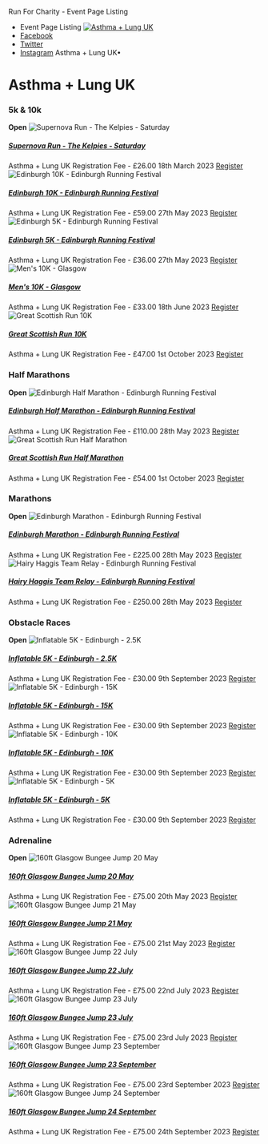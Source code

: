 
Run For Charity - Event Page Listing 
* Event Page Listing
[![Asthma + Lung UK](https://admin.sportforcharity.com//uploads/sMzai2HzGNHKLhvp.jpg)](//runforcharity.com/asthma--lung-uk/scotland-events)
* [Facebook](http://facebook.com/asthmalunguk)
* [Twitter](http://twitter.com/asthmalunguk)
* [Instagram](http://instagram.com/asthmaandlunguk_/)
Asthma + Lung UK•
# Asthma + Lung UK
### 5k & 10k
**Open**
![Supernova Run - The Kelpies - Saturday](https://admin.sportforcharity.com//uploads/3Eew21BZZPsJDNvi.gif)
#####  [Supernova Run - The Kelpies - Saturday](/asthma--lung-uk/supernova-run--the-kelpies--saturday/368196)
 Asthma + Lung UK 
Registration Fee - £26.00
 18th March 2023 
[Register](/asthma--lung-uk/supernova-run--the-kelpies--saturday/368196)
![Edinburgh 10K - Edinburgh Running Festival](https://admin.sportforcharity.com//uploads/zw5w6Vca3lJZL6Za.png)
#####  [Edinburgh 10K - Edinburgh Running Festival](/asthma--lung-uk/edinburgh-10k--edinburgh-running-festival/176161)
 Asthma + Lung UK 
Registration Fee - £59.00
 27th May 2023 
[Register](/asthma--lung-uk/edinburgh-10k--edinburgh-running-festival/176161)
![Edinburgh 5K - Edinburgh Running Festival](https://admin.sportforcharity.com//uploads/1YJGfFiRUZmwUJUg.png)
#####  [Edinburgh 5K - Edinburgh Running Festival](/asthma--lung-uk/edinburgh-5k--edinburgh-running-festival/786057)
 Asthma + Lung UK 
Registration Fee - £36.00
 27th May 2023 
[Register](/asthma--lung-uk/edinburgh-5k--edinburgh-running-festival/786057)
![Men's 10K - Glasgow](https://admin.sportforcharity.com//uploads/cAjdFMz6VMOIfSlR.jpg)
#####  [Men's 10K - Glasgow](/asthma--lung-uk/mens-10k--glasgow/745039)
 Asthma + Lung UK 
Registration Fee - £33.00
 18th June 2023 
[Register](/asthma--lung-uk/mens-10k--glasgow/745039)
![Great Scottish Run 10K](https://admin.sportforcharity.com//uploads/ZPj5IiDmdaq8Fk1y.png)
#####  [Great Scottish Run 10K](/asthma--lung-uk/great-scottish-run-10k/998381)
 Asthma + Lung UK 
Registration Fee - £47.00
 1st October 2023 
[Register](/asthma--lung-uk/great-scottish-run-10k/998381)
### Half Marathons
**Open**
![Edinburgh Half Marathon - Edinburgh Running Festival](https://admin.sportforcharity.com//uploads/8NuPGNg8P1RIdar0.png)
#####  [Edinburgh Half Marathon - Edinburgh Running Festival](/asthma--lung-uk/edinburgh-half-marathon--edinburgh-running-festival/714045)
 Asthma + Lung UK 
Registration Fee - £110.00
 28th May 2023 
[Register](/asthma--lung-uk/edinburgh-half-marathon--edinburgh-running-festival/714045)
![Great Scottish Run Half Marathon](https://admin.sportforcharity.com//uploads/IhIpKRJBlfOfRe9v.png)
#####  [Great Scottish Run Half Marathon](/asthma--lung-uk/great-scottish-run-half-marathon/897387)
 Asthma + Lung UK 
Registration Fee - £54.00
 1st October 2023 
[Register](/asthma--lung-uk/great-scottish-run-half-marathon/897387)
### Marathons
**Open**
![Edinburgh Marathon - Edinburgh Running Festival](https://admin.sportforcharity.com//uploads/p1MYkLr7nBRsJ2El.png)
#####  [Edinburgh Marathon - Edinburgh Running Festival](/asthma--lung-uk/edinburgh-marathon--edinburgh-running-festival/227516)
 Asthma + Lung UK 
Registration Fee - £225.00
 28th May 2023 
[Register](/asthma--lung-uk/edinburgh-marathon--edinburgh-running-festival/227516)
![Hairy Haggis Team Relay - Edinburgh Running Festival](https://admin.sportforcharity.com//uploads/p1MYkLr7nBRsJ2El.png)
#####  [Hairy Haggis Team Relay - Edinburgh Running Festival](/asthma--lung-uk/hairy-haggis-team-relay--edinburgh-running-festival/646243)
 Asthma + Lung UK 
Registration Fee - £250.00
 28th May 2023 
[Register](/asthma--lung-uk/hairy-haggis-team-relay--edinburgh-running-festival/646243)
### Obstacle Races
**Open**
![Inflatable 5K - Edinburgh - 2.5K](https://admin.sportforcharity.com//uploads/i5zQnzdimZ7SUmZB.png)
#####  [Inflatable 5K - Edinburgh - 2.5K](/asthma--lung-uk/inflatable-5k--edinburgh--25k/262294)
 Asthma + Lung UK 
Registration Fee - £30.00
 9th September 2023 
[Register](/asthma--lung-uk/inflatable-5k--edinburgh--25k/262294)
![Inflatable 5K - Edinburgh - 15K](https://admin.sportforcharity.com//uploads/i5zQnzdimZ7SUmZB.png)
#####  [Inflatable 5K - Edinburgh - 15K](/asthma--lung-uk/inflatable-5k--edinburgh--15k/201053)
 Asthma + Lung UK 
Registration Fee - £30.00
 9th September 2023 
[Register](/asthma--lung-uk/inflatable-5k--edinburgh--15k/201053)
![Inflatable 5K - Edinburgh - 10K](https://admin.sportforcharity.com//uploads/i5zQnzdimZ7SUmZB.png)
#####  [Inflatable 5K - Edinburgh - 10K](/asthma--lung-uk/inflatable-5k--edinburgh--10k/790580)
 Asthma + Lung UK 
Registration Fee - £30.00
 9th September 2023 
[Register](/asthma--lung-uk/inflatable-5k--edinburgh--10k/790580)
![Inflatable 5K - Edinburgh - 5K](https://admin.sportforcharity.com//uploads/i5zQnzdimZ7SUmZB.png)
#####  [Inflatable 5K - Edinburgh - 5K](/asthma--lung-uk/inflatable-5k--edinburgh--5k/914599)
 Asthma + Lung UK 
Registration Fee - £30.00
 9th September 2023 
[Register](/asthma--lung-uk/inflatable-5k--edinburgh--5k/914599)
### Adrenaline
**Open**
![160ft Glasgow Bungee Jump 20 May](https://admin.sportforcharity.com//uploads/CgO51MlwOpH6Qd7r.png)
#####  [160ft Glasgow Bungee Jump 20 May](/asthma--lung-uk/160ft-glasgow-bungee-jump-20-may/42469)
 Asthma + Lung UK 
Registration Fee - £75.00
 20th May 2023 
[Register](/asthma--lung-uk/160ft-glasgow-bungee-jump-20-may/42469)
![160ft Glasgow Bungee Jump 21 May ](https://admin.sportforcharity.com//uploads/CgO51MlwOpH6Qd7r.png)
#####  [160ft Glasgow Bungee Jump 21 May](/asthma--lung-uk/160ft-glasgow-bungee-jump-21-may-/176598)
 Asthma + Lung UK 
Registration Fee - £75.00
 21st May 2023 
[Register](/asthma--lung-uk/160ft-glasgow-bungee-jump-21-may-/176598)
![160ft Glasgow Bungee Jump 22 July  ](https://admin.sportforcharity.com//uploads/CgO51MlwOpH6Qd7r.png)
#####  [160ft Glasgow Bungee Jump 22 July](/asthma--lung-uk/160ft-glasgow-bungee-jump-22-july--/316083)
 Asthma + Lung UK 
Registration Fee - £75.00
 22nd July 2023 
[Register](/asthma--lung-uk/160ft-glasgow-bungee-jump-22-july--/316083)
![160ft Glasgow Bungee Jump 23 July  ](https://admin.sportforcharity.com//uploads/CgO51MlwOpH6Qd7r.png)
#####  [160ft Glasgow Bungee Jump 23 July](/asthma--lung-uk/160ft-glasgow-bungee-jump-23-july--/941217)
 Asthma + Lung UK 
Registration Fee - £75.00
 23rd July 2023 
[Register](/asthma--lung-uk/160ft-glasgow-bungee-jump-23-july--/941217)
![160ft Glasgow Bungee Jump 23 September   ](https://admin.sportforcharity.com//uploads/CgO51MlwOpH6Qd7r.png)
#####  [160ft Glasgow Bungee Jump 23 September](/asthma--lung-uk/160ft-glasgow-bungee-jump-23-september---/253350)
 Asthma + Lung UK 
Registration Fee - £75.00
 23rd September 2023 
[Register](/asthma--lung-uk/160ft-glasgow-bungee-jump-23-september---/253350)
![160ft Glasgow Bungee Jump 24 September   ](https://admin.sportforcharity.com//uploads/CgO51MlwOpH6Qd7r.png)
#####  [160ft Glasgow Bungee Jump 24 September](/asthma--lung-uk/160ft-glasgow-bungee-jump-24-september---/953228)
 Asthma + Lung UK 
Registration Fee - £75.00
 24th September 2023 
[Register](/asthma--lung-uk/160ft-glasgow-bungee-jump-24-september---/953228)
